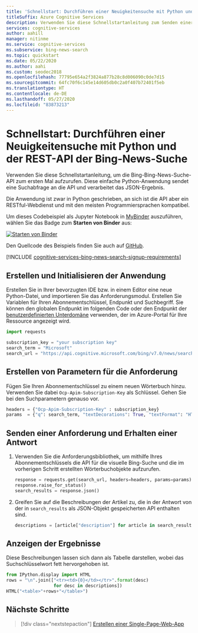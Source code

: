 ```yaml
---
title: 'Schnellstart: Durchführen einer Neuigkeitensuche mit Python und der REST-API der Bing-News-Suche'
titleSuffix: Azure Cognitive Services
description: Verwenden Sie diese Schnellstartanleitung zum Senden einer Anforderung an die REST-API der Bing-News-Suche mit Python, um eine JSON-Antwort zu erhalten.
services: cognitive-services
author: aahill
manager: nitinme
ms.service: cognitive-services
ms.subservice: bing-news-search
ms.topic: quickstart
ms.date: 05/22/2020
ms.author: aahi
ms.custom: seodec2018
ms.openlocfilehash: 77795e654a2f3824a877b28c8d006090c0de7d15
ms.sourcegitcommit: 64fc70f6c145e14d605db0c2a0f407b72401f5eb
ms.translationtype: HT
ms.contentlocale: de-DE
ms.lasthandoff: 05/27/2020
ms.locfileid: "83873213"
---
```

# <a name="quickstart-perform-a-news-search-using-python-and-the-bing-news-search-rest-api"></a>Schnellstart: Durchführen einer Neuigkeitensuche mit Python und der REST-API der Bing-News-Suche

Verwenden Sie diese Schnellstartanleitung, um die Bing-Bing-News-Suche-API zum ersten Mal aufzurufen. Diese einfache Python-Anwendung sendet eine Suchabfrage an die API und verarbeitet das JSON-Ergebnis. 

Die Anwendung ist zwar in Python geschrieben, an sich ist die API aber ein RESTful-Webdienst und mit den meisten Programmiersprachen kompatibel.

Um dieses Codebeispiel als Jupyter Notebook in [MyBinder](https://mybinder.org) auszuführen, wählen Sie das Badge zum **Starten von Binder** aus: 

[![Starten von Binder](https://mybinder.org/badge.svg)](https://mybinder.org/v2/gh/Microsoft/cognitive-services-notebooks/master?filepath=BingNewsSearchAPI.ipynb)

Den Quellcode des Beispiels finden Sie auch auf [GitHub](https://github.com/Azure-Samples/cognitive-services-REST-api-samples/blob/master/python/Search/BingNewsSearchv7.py).

[!INCLUDE [cognitive-services-bing-news-search-signup-requirements](../../../includes/cognitive-services-bing-news-search-signup-requirements.md)]

## <a name="create-and-initialize-the-application"></a>Erstellen und Initialisieren der Anwendung

Erstellen Sie in Ihrer bevorzugten IDE bzw. in einem Editor eine neue Python-Datei, und importieren Sie das Anforderungsmodul. Erstellen Sie Variablen für Ihren Abonnementschlüssel, Endpunkt und Suchbegriff. Sie können den globalen Endpunkt im folgenden Code oder den Endpunkt der [benutzerdefinierten Unterdomäne](../../cognitive-services/cognitive-services-custom-subdomains.md) verwenden, der im Azure-Portal für Ihre Ressource angezeigt wird.

```python
import requests

subscription_key = "your subscription key"
search_term = "Microsoft"
search_url = "https://api.cognitive.microsoft.com/bing/v7.0/news/search"
```

## <a name="create-parameters-for-the-request"></a>Erstellen von Parametern für die Anforderung

Fügen Sie Ihren Abonnementschlüssel zu einem neuen Wörterbuch hinzu. Verwenden Sie dabei `Ocp-Apim-Subscription-Key` als Schlüssel. Gehen Sie bei den Suchparametern genauso vor.

```python
headers = {"Ocp-Apim-Subscription-Key" : subscription_key}
params  = {"q": search_term, "textDecorations": True, "textFormat": "HTML"}
```

## <a name="send-a-request-and-get-a-response"></a>Senden einer Anforderung und Erhalten einer Antwort

1. Verwenden Sie die Anforderungsbibliothek, um mithilfe Ihres Abonnementschlüssels die API für die visuelle Bing-Suche und die im vorherigen Schritt erstellten Wörterbuchobjekte aufzurufen.

    ```python
    response = requests.get(search_url, headers=headers, params=params)
    response.raise_for_status()
    search_results = response.json()
    ```

2. Greifen Sie auf die Beschreibungen der Artikel zu, die in der Antwort von der in `search_results` als JSON-Objekt gespeicherten API enthalten sind. 
    
    ```python
    descriptions = [article["description"] for article in search_results["value"]]
    ```

## <a name="display-the-results"></a>Anzeigen der Ergebnisse

Diese Beschreibungen lassen sich dann als Tabelle darstellen, wobei das Suchschlüsselwort fett hervorgehoben ist.

```python
from IPython.display import HTML
rows = "\n".join(["<tr><td>{0}</td></tr>".format(desc)
                  for desc in descriptions])
HTML("<table>"+rows+"</table>")
```

## <a name="next-steps"></a>Nächste Schritte

> [!div class="nextstepaction"]
> [Erstellen einer Single-Page-Web-App](tutorial-bing-news-search-single-page-app.md)
